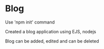 # Blog
Use 'npm init' command

Created a blog application using EJS, nodejs

Blog can be added, edited and can be deleted
